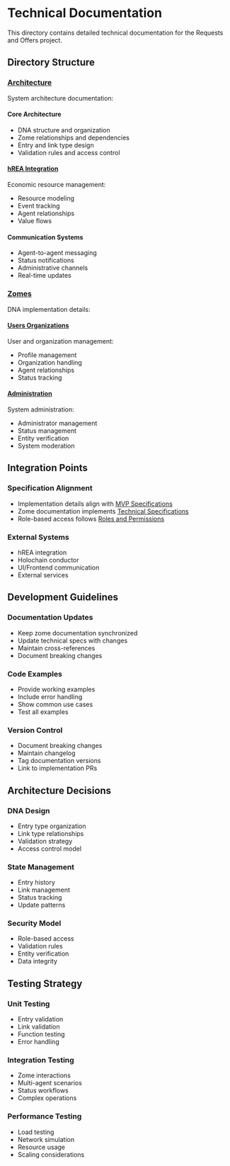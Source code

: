 # Technical Documentation

This directory contains detailed technical documentation for the Requests and Offers project.

## Directory Structure

### [Architecture](./architecture/)
System architecture documentation:

#### Core Architecture
- DNA structure and organization
- Zome relationships and dependencies
- Entry and link type design
- Validation rules and access control

#### [hREA Integration](./architecture/hrea-integration.md)
Economic resource management:
- Resource modeling
- Event tracking
- Agent relationships
- Value flows

#### Communication Systems
- Agent-to-agent messaging
- Status notifications
- Administrative channels
- Real-time updates

### [Zomes](./zomes/README.md)
DNA implementation details:

#### [Users Organizations](./zomes/users.md)
User and organization management:
- Profile management
- Organization handling
- Agent relationships
- Status tracking

#### [Administration](./zomes/administration.md)
System administration:
- Administrator management
- Status management
- Entity verification
- System moderation

## Integration Points

### Specification Alignment
- Implementation details align with [MVP Specifications](../specifications/mvp.md)
- Zome documentation implements [Technical Specifications](../specifications/technical.md)
- Role-based access follows [Roles and Permissions](../specifications/roles.md)

### External Systems
- hREA integration
- Holochain conductor
- UI/Frontend communication
- External services

## Development Guidelines

### Documentation Updates
- Keep zome documentation synchronized
- Update technical specs with changes
- Maintain cross-references
- Document breaking changes

### Code Examples
- Provide working examples
- Include error handling
- Show common use cases
- Test all examples

### Version Control
- Document breaking changes
- Maintain changelog
- Tag documentation versions
- Link to implementation PRs

## Architecture Decisions

### DNA Design
- Entry type organization
- Link type relationships
- Validation strategy
- Access control model

### State Management
- Entry history
- Link management
- Status tracking
- Update patterns

### Security Model
- Role-based access
- Validation rules
- Entity verification
- Data integrity

## Testing Strategy

### Unit Testing
- Entry validation
- Link validation
- Function testing
- Error handling

### Integration Testing
- Zome interactions
- Multi-agent scenarios
- Status workflows
- Complex operations

### Performance Testing
- Load testing
- Network simulation
- Resource usage
- Scaling considerations
